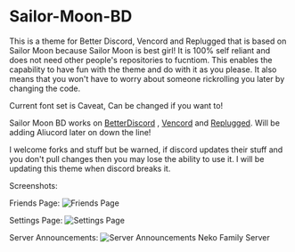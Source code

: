 # Sailor-Moon-BD
This is a theme for Better Discord, Vencord and Replugged that is based on Sailor Moon because Sailor Moon is best girl!
It is 100% self reliant and does not need other people's repositories to fucntiom.
 This enables the capability to have fun with the theme and do with it as you please. 
 It also means that you won't have to worry about someone rickrolling you later by changing the code.

 Current font set is Caveat, Can be changed if you want to!

 Sailor Moon BD works on [BetterDiscord](https://betterdiscord.app/) , [Vencord](https://vencord.dev/) and [Replugged](https://replugged.dev/). Will be adding Aliucord later on down the line!
 
 I welcome forks and stuff but be warned, if discord updates their stuff and you don't pull changes then you may lose the ability to use it. 
 I will be updating this theme when discord breaks it.

 Screenshots:

 Friends Page: 
 ![Friends Page](https://vanillyneko.github.io/Sailor-Moon-Theme/assets/screenshots/friends-page.png)

 Settings Page: 
 ![Settings Page](https://vanillyneko.github.io/Sailor-Moon-Theme/assets/screenshots/settings.png)

 Server Announcements: 
 ![Server Announcements Neko Family Server](https://vanillyneko.github.io/Sailor-Moon-Theme/assets/screenshots/discord-announcements.png)